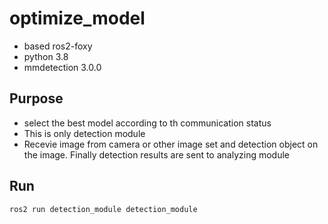 # optimize_model

- based ros2-foxy
- python 3.8
- mmdetection 3.0.0

## Purpose
- select the best model according to th communication status
- This is only detection module
- Recevie image from camera or other image set and detection object on the image. Finally detection results are sent to analyzing module

## Run
```
ros2 run detection_module detection_module
```
